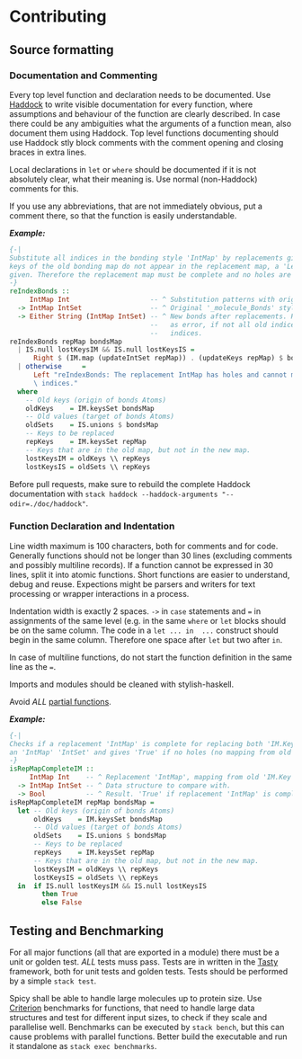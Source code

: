 # Contributing

## Source formatting
### Documentation and Commenting
Every top level function and declaration needs to be documented. Use [Haddock](https://www.haskell.org/haddock/) to write visible documentation for every function, where assumptions and behaviour of the function are clearly described. In case there could be any ambiguities what the arguments of a function mean, also document them using Haddock. Top level functions documenting should use Haddock stly block comments with the comment opening and closing braces in extra lines.

Local declarations in `let` or `where` should be documented if it is not absolutely clear, what their meaning is. Use normal (non-Haddock) comments for this.

If you use any abbreviations, that are not immediately obvious, put a comment there, so that the function is easily understandable.

__*Example:*__
```haskell
{-|
Substitute all indices in the bonding style 'IntMap' by replacements given in a 'IntMap' 'Int'. If
keys of the old bonding map do not appear in the replacement map, a 'Left' error 'String' will be
given. Therefore the replacement map must be complete and no holes are allowed.
-}
reIndexBonds ::
     IntMap Int                    -- ^ Substitution patterns with original as key and new as Value.
  -> IntMap IntSet                 -- ^ Original '_molecule_Bonds' styled 'IntMap'.
  -> Either String (IntMap IntSet) -- ^ New bonds after replacements. Results in a 'Left' 'String'
                                   --   as error, if not all old indices can be mapped to new
                                   --   indices.
reIndexBonds repMap bondsMap
  | IS.null lostKeysIM && IS.null lostKeysIS =
      Right $ (IM.map (updateIntSet repMap)) . (updateKeys repMap) $ bondsMap
  | otherwise     =
      Left "reIndexBonds: The replacement IntMap has holes and cannot map all old indices to new \
      \ indices."
  where
    -- Old keys (origin of bonds Atoms)
    oldKeys    = IM.keysSet bondsMap
    -- Old values (target of bonds Atoms)
    oldSets    = IS.unions $ bondsMap
    -- Keys to be replaced
    repKeys    = IM.keysSet repMap
    -- Keys that are in the old map, but not in the new map.
    lostKeysIM = oldKeys \\ repKeys
    lostKeysIS = oldSets \\ repKeys
  ```

Before pull requests, make sure to rebuild the complete Haddock documentation with `stack haddock --haddock-arguments "--odir=./doc/haddock"`.

### Function Declaration and Indentation
Line width maximum is 100 characters, both for comments and for code. Generally functions should not be longer than 30 lines (excluding comments and possibly multiline records). If a function cannot be expressed in 30 lines, split it into atomic functions. Short functions are easier to understand, debug and reuse. Expections might be parsers and writers for text processing or wrapper interactions in a process.

Indentation width is exactly 2 spaces. `->` in `case` statements and `=` in assignments of the same level (e.g. in the same `where` or `let` blocks should be on the same column. The code in a `let ... in  ...` construct should begin in the same column. Therefore one space after `let` but two after `in`.

In case of multiline functions, do not start the function definition in the same line as the `=`.

Imports and modules should be cleaned with stylish-haskell.

Avoid *ALL* [partial functions](https://wiki.haskell.org/Partial_functions).

__*Example:*__
```haskell
{-|
Checks if a replacement 'IntMap' is complete for replacing both 'IM.Key's and 'IntSet' values of
an 'IntMap' 'IntSet' and gives 'True' if no holes (no mapping from old to new value) are found.
-}
isRepMapCompleteIM ::
     IntMap Int    -- ^ Replacement 'IntMap', mapping from old 'IM.Key's to new 'IM.Key's.
  -> IntMap IntSet -- ^ Data structure to compare with.
  -> Bool          -- ^ Result. 'True' if replacement 'IntMap' is complete, 'False' otherwise.
isRepMapCompleteIM repMap bondsMap =
  let -- Old keys (origin of bonds Atoms)
      oldKeys    = IM.keysSet bondsMap
      -- Old values (target of bonds Atoms)
      oldSets    = IS.unions $ bondsMap
      -- Keys to be replaced
      repKeys    = IM.keysSet repMap
      -- Keys that are in the old map, but not in the new map.
      lostKeysIM = oldKeys \\ repKeys
      lostKeysIS = oldSets \\ repKeys
  in  if IS.null lostKeysIM && IS.null lostKeysIS
        then True
        else False
```

## Testing and Benchmarking
For all major functions (all that are exported in a module) there must be a unit or golden test. *ALL* tests muss pass. Tests are in written in the [Tasty](http://hackage.haskell.org/package/tasty) framework, both for unit tests and golden tests.
Tests should be performed by a simple `stack test`.

Spicy shall be able to handle large molecules up to protein size. Use [Criterion](http://hackage.haskell.org/package/criterion) benchmarks for functions, that need to handle large data structures and test for different input sizes, to check if they scale and parallelise well. Benchmarks can be executed by `stack bench`, but this can cause problems with parallel functions. Better build the executable and run it standalone as `stack exec benchmarks`.
